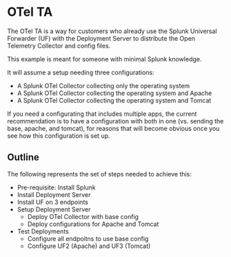 # OTel TA

The OTel TA is a way for customers who already use the Splunk Universal Forwarder (UF) with the Deployment Server to distribute the Open Telemetry Collector and config files.

This example is meant for someone with minimal Splunk knowledge.

It will assume a setup needing three configurations:
* A Splunk OTel Collector collecting only the operating system
* A Splunk OTel Collector collecting the operating system and Apache
* A Splunk OTel Collector collecting the operating system and Tomcat

If you need a configurating that includes multiple apps, the current recommendation is to have a configuration with both in one (vs. sending the base, apache, and tomcat), for reasons that will become obvious once you see how this configuration is set up.

## Outline

The following represents the set of steps needed to achieve this:
* Pre-requisite: Install Splunk
* Install Deployment Server
* Install UF on 3 endpoints
* Setup Deployment Server
  * Deploy OTel Collector with base config
  * Deploy configurations for Apache and Tomcat
* Test Deployments
  * Configure all endpoitns to use base config
  * Configure UF2 (Apache) and UF3 (Tomcat)
